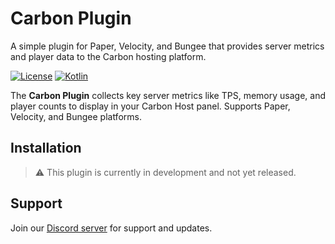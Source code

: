 # Carbon Plugin
A simple plugin for Paper, Velocity, and Bungee that provides server metrics and player data to the Carbon hosting platform.

[![License](https://img.shields.io/badge/license-MIT-blue)](LICENSE)
[![Kotlin](https://img.shields.io/badge/language-Kotlin-blue)](https://kotlinlang.org/)

The **Carbon Plugin** collects key server metrics like TPS, memory usage, and player counts to display in your Carbon Host panel. Supports Paper, Velocity, and Bungee platforms.

## Installation

> ⚠️ This plugin is currently in development and not yet released.

## Support

Join our [Discord server](https://discord.gg/carbon) for support and updates.
